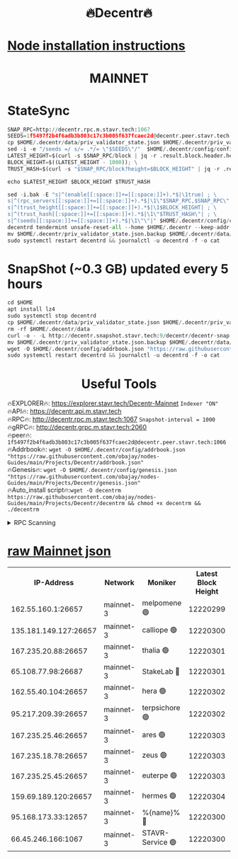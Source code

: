 <h1 align="center"> 🔥Decentr🔥</h1>

[Node installation instructions](https://github.com/obajay/nodes-Guides/tree/main/Projects/Decentr)
=
<h1 align="center"> MAINNET</h1>

# StateSync
```python
SNAP_RPC=http://decentr.rpc.m.stavr.tech:1067
SEEDS=1f5497f2b4f6adb3b803c17c3b005f637fcaec2d@decentr.peer.stavr.tech:1066
cp $HOME/.decentr/data/priv_validator_state.json $HOME/.decentr/priv_validator_state.json.backup
sed -i -e "/seeds =/ s/= .*/= \"$SEEDS\"/"  $HOME/.decentr/config/config.toml
LATEST_HEIGHT=$(curl -s $SNAP_RPC/block | jq -r .result.block.header.height); \
BLOCK_HEIGHT=$((LATEST_HEIGHT - 1000)); \
TRUST_HASH=$(curl -s "$SNAP_RPC/block?height=$BLOCK_HEIGHT" | jq -r .result.block_id.hash)

echo $LATEST_HEIGHT $BLOCK_HEIGHT $TRUST_HASH

sed -i.bak -E "s|^(enable[[:space:]]+=[[:space:]]+).*$|\1true| ; \
s|^(rpc_servers[[:space:]]+=[[:space:]]+).*$|\1\"$SNAP_RPC,$SNAP_RPC\"| ; \
s|^(trust_height[[:space:]]+=[[:space:]]+).*$|\1$BLOCK_HEIGHT| ; \
s|^(trust_hash[[:space:]]+=[[:space:]]+).*$|\1\"$TRUST_HASH\"| ; \
s|^(seeds[[:space:]]+=[[:space:]]+).*$|\1\"\"|" $HOME/.decentr/config/config.toml
decentrd tendermint unsafe-reset-all --home $HOME/.decentr --keep-addr-book
mv $HOME/.decentr/priv_validator_state.json.backup $HOME/.decentr/data/priv_validator_state.json
sudo systemctl restart decentrd && journalctl -u decentrd -f -o cat
```
# SnapShot (~0.3 GB) updated every 5 hours
```python
cd $HOME
apt install lz4
sudo systemctl stop decentrd
cp $HOME/.decentr/data/priv_validator_state.json $HOME/.decentr/priv_validator_state.json.backup
rm -rf $HOME/.decentr/data
curl -o - -L http://decentr.snapshot.stavr.tech:9/decentr/decentr-snap.tar.lz4 | lz4 -c -d - | tar -x -C $HOME/.decentr --strip-components 2
mv $HOME/.decentr/priv_validator_state.json.backup $HOME/.decentr/data/priv_validator_state.json
wget -O $HOME/.decentr/config/addrbook.json "https://raw.githubusercontent.com/obajay/nodes-Guides/main/Projects/Decentr/addrbook.json"
sudo systemctl restart decentrd && journalctl -u decentrd -f -o cat
```

 <h1 align="center"> Useful Tools</h1>

🔥EXPLORER🔥:     https://explorer.stavr.tech/Decentr-Mainnet        `Indexer "ON"` \
🔥API🔥:          https://decentr.api.m.stavr.tech \
🔥RPC🔥:          http://decentr.rpc.m.stavr.tech:1067              `Snapshot-interval = 1000` \
🔥gRPC🔥:         http://decentr.grpc.m.stavr.tech:2060 \
🔥peer🔥:         `1f5497f2b4f6adb3b803c17c3b005f637fcaec2d@decentr.peer.stavr.tech:1066` \
🔥Addrbook🔥:  `wget -O $HOME/.decentr/config/addrbook.json "https://raw.githubusercontent.com/obajay/nodes-Guides/main/Projects/Decentr/addrbook.json"` \
🔥Genesis🔥:  `wget -O $HOME/.decentr/config/genesis.json "https://raw.githubusercontent.com/obajay/nodes-Guides/main/Projects/Decentr/genesis.json"` \
🔥Auto_install script🔥:`wget -O decentrm https://raw.githubusercontent.com/obajay/nodes-Guides/main/Projects/Decentr/decentrm && chmod +x decentrm && ./decentrm`

<details>
<summary>RPC Scanning</summary>

<h2 align="center"> We scan nodes in real time every 4 hours. And we provide the final result of RPC endpoints.
We cannot influence the operation of these nodes in any way. </h2>


```python
If Voting Power is higher than 0 --> then the Node is a validator of the network and may be subject to attack and be a potential threat to the chain.
```
```python
We marked such validators with a red symbol
```

</details>

[raw Mainnet json](https://rpc-check.decentrm.stavr.tech/decentrm/rpc-decentrm-result.json)
=



<table><tr><th>IP-Address</th><th>Network</th><th>Moniker</th><th>Latest Block Height</th><th>Earliest Block Height</th><th>Catching Up</th><th>Tx Index</th><th>Voting Power</th><th>Scan Time</th></tr><tr><td>162.55.160.1:26657</td><td>mainnet-3</td><td>melpomene 🟢</td><td>12220299</td><td>1688950</td><td>False</td><td>on</td><td>0</td><td>2023-12-31T20:51:33.772212848UTC</td></tr><tr><td>135.181.149.127:26657</td><td>mainnet-3</td><td>calliope 🟢</td><td>12220300</td><td>1688950</td><td>False</td><td>on</td><td>0</td><td>2023-12-31T20:51:36.190596271UTC</td></tr><tr><td>167.235.20.88:26657</td><td>mainnet-3</td><td>thalia 🟢</td><td>12220301</td><td>1688950</td><td>False</td><td>on</td><td>0</td><td>2023-12-31T20:51:41.692059056UTC</td></tr><tr><td>65.108.77.98:26687</td><td>mainnet-3</td><td>StakeLab 🔴</td><td>12220301</td><td>1688950</td><td>False</td><td>on</td><td>5437149</td><td>2023-12-31T20:51:42.077239359UTC</td></tr><tr><td>162.55.40.104:26657</td><td>mainnet-3</td><td>hera 🟢</td><td>12220302</td><td>1688950</td><td>False</td><td>on</td><td>0</td><td>2023-12-31T20:51:46.820923120UTC</td></tr><tr><td>95.217.209.39:26657</td><td>mainnet-3</td><td>terpsichore 🟢</td><td>12220302</td><td>1688950</td><td>False</td><td>on</td><td>0</td><td>2023-12-31T20:51:49.253518492UTC</td></tr><tr><td>167.235.25.46:26657</td><td>mainnet-3</td><td>ares 🟢</td><td>12220303</td><td>1688950</td><td>False</td><td>on</td><td>0</td><td>2023-12-31T20:51:51.611259229UTC</td></tr><tr><td>167.235.18.78:26657</td><td>mainnet-3</td><td>zeus 🟢</td><td>12220303</td><td>1688950</td><td>False</td><td>on</td><td>0</td><td>2023-12-31T20:51:53.913817169UTC</td></tr><tr><td>167.235.25.45:26657</td><td>mainnet-3</td><td>euterpe 🟢</td><td>12220303</td><td>1688950</td><td>False</td><td>on</td><td>0</td><td>2023-12-31T20:51:56.176214157UTC</td></tr><tr><td>159.69.189.120:26657</td><td>mainnet-3</td><td>hermes 🟢</td><td>12220304</td><td>1688950</td><td>False</td><td>on</td><td>0</td><td>2023-12-31T20:51:58.487702017UTC</td></tr><tr><td>95.168.173.33:12657</td><td>mainnet-3</td><td>%{name}% 🔴</td><td>12220300</td><td>8964001</td><td>False</td><td>on</td><td>4174243</td><td>2023-12-31T20:51:37.299019289UTC</td></tr><tr><td>66.45.246.166:1067</td><td>mainnet-3</td><td>STAVR-Service 🟢</td><td>12220300</td><td>12219001</td><td>False</td><td>on</td><td>0</td><td>2023-12-31T20:51:36.799098452UTC</td></tr></table>